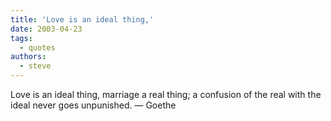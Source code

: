 ```yaml
---
title: 'Love is an ideal thing,'
date: 2003-04-23
tags:
  - quotes
authors:
  - steve
---
```


Love is an ideal thing, marriage a real thing; a confusion of the real with the ideal never goes unpunished.
— Goethe
